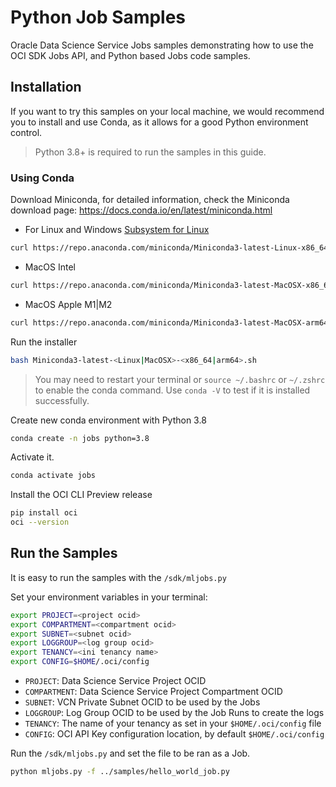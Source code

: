 # Python Job Samples

Oracle Data Science Service Jobs samples demonstrating how to use the OCI SDK Jobs API, and Python based Jobs code samples.

## Installation

If you want to try this samples on your local machine, we would recommend you to install and use Conda, as it allows for a good Python environment control.

> Python 3.8+ is required to run the samples in this guide.

### Using Conda

Download Miniconda, for detailed information, check the Miniconda download page: https://docs.conda.io/en/latest/miniconda.html

- For Linux and Windows [Subsystem for Linux](https://learn.microsoft.com/en-us/windows/wsl/about)

```bash
curl https://repo.anaconda.com/miniconda/Miniconda3-latest-Linux-x86_64.sh -o Miniconda3-latest-Linux-x86_64.sh
```

- MacOS Intel

```bash
curl https://repo.anaconda.com/miniconda/Miniconda3-latest-MacOSX-x86_64.sh -o Miniconda3-latest-MacOSX-x86_64.sh
```

- MacOS Apple M1|M2

```bash
curl https://repo.anaconda.com/miniconda/Miniconda3-latest-MacOSX-arm64.sh -o Miniconda3-latest-MacOSX-arm64.sh
```

Run the installer

```bash
bash Miniconda3-latest-<Linux|MacOSX>-<x86_64|arm64>.sh
```

> You may need to restart your terminal or `source ~/.bashrc` or `~/.zshrc` to enable the conda command. Use `conda -V` to test if it is installed successfully.

Create new conda environment with Python 3.8

```bash
conda create -n jobs python=3.8
```

Activate it.

```bash
conda activate jobs
```

Install the OCI CLI Preview release

```bash
pip install oci
oci --version
```

## Run the Samples

It is easy to run the samples with the `/sdk/mljobs.py`

Set your environment variables in your terminal:

```bash
export PROJECT=<project ocid>
export COMPARTMENT=<compartment ocid>
export SUBNET=<subnet ocid>
export LOGGROUP=<log group ocid>
export TENANCY=<ini tenancy name>
export CONFIG=$HOME/.oci/config
```

- `PROJECT`: Data Science Service Project OCID
- `COMPARTMENT`: Data Science Service Project Compartment OCID
- `SUBNET`: VCN Private Subnet OCID to be used by the Jobs
- `LOGGROUP`: Log Group OCID to be used by the Job Runs to create the logs
- `TENANCY`: The name of your tenancy as set in your `$HOME/.oci/config` file
- `CONFIG`: OCI API Key configuration location, by default `$HOME/.oci/config`

Run the `/sdk/mljobs.py` and set the file to be ran as a Job.

```bash
python mljobs.py -f ../samples/hello_world_job.py 
```
